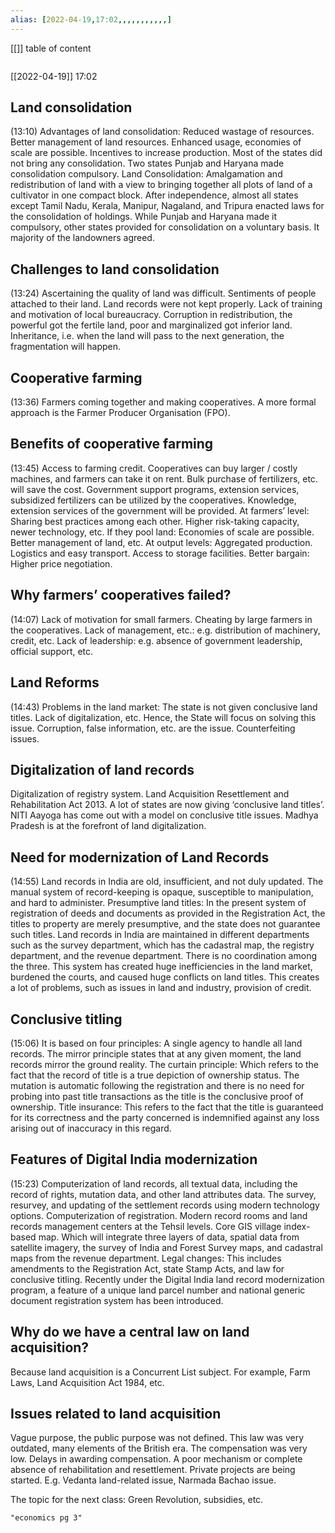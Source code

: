 ```yaml
---
alias: [2022-04-19,17:02,,,,,,,,,,,]
---
```

[[]]
table of content
```toc
```

[[2022-04-19]] 17:02
## Land consolidation
(13:10)
Advantages of land consolidation: 
Reduced wastage of resources.
Better management of land resources.
Enhanced usage, economies of scale are possible.
Incentives to increase production.
Most of the states did not bring any consolidation.
Two states Punjab and Haryana made consolidation compulsory.
Land Consolidation: 
Amalgamation and redistribution of land with a view to bringing together all plots of land of a cultivator in one compact block.
After independence, almost all states except Tamil Nadu, Kerala, Manipur, Nagaland, and Tripura enacted laws for the consolidation of holdings.
While Punjab and Haryana made it compulsory, other states provided for consolidation on a voluntary basis.
It majority of the landowners agreed.

## Challenges to land consolidation
(13:24)
Ascertaining the quality of land was difficult.
Sentiments of people attached to their land.
Land records were not kept properly.
Lack of training and motivation of local bureaucracy.
Corruption in redistribution, the powerful got the fertile land, poor and marginalized got inferior land.
Inheritance, i.e. when the land will pass to the next generation, the fragmentation will happen.

## Cooperative farming
(13:36)
Farmers coming together and making cooperatives.
A more formal approach is the Farmer Producer Organisation (FPO). 

## Benefits of cooperative farming
(13:45)
Access to farming credit.
Cooperatives can buy larger / costly machines, and farmers can take it on rent.
Bulk purchase of fertilizers, etc. will save the cost.
Government support programs, extension services, subsidized fertilizers can be utilized by the cooperatives.
Knowledge, extension services of the government will be provided.
At farmers’ level: 
Sharing best practices among each other.
Higher risk-taking capacity, newer technology, etc.
If they pool land: Economies of scale are possible.
Better management of land, etc.
At output levels:
Aggregated production.
Logistics and easy transport.
Access to storage facilities.
Better bargain: Higher price negotiation.

## Why farmers’ cooperatives failed?
(14:07)
Lack of motivation for small farmers.
Cheating by large farmers in the cooperatives.
Lack of management, etc.: e.g. distribution of machinery, credit, etc.
Lack of leadership: e.g. absence of government leadership, official support, etc.

## Land Reforms
(14:43)
Problems in the land market: 
The state is not given conclusive land titles.
Lack of digitalization, etc.
Hence, the State will focus on solving this issue.
Corruption, false information, etc. are the issue.
Counterfeiting issues.

## Digitalization of land records

Digitalization of registry system.
Land Acquisition Resettlement and Rehabilitation Act 2013.
A lot of states are now giving ‘conclusive land titles’.
NITI Aayoga has come out with a model on conclusive title issues.
Madhya Pradesh is at the forefront of land digitalization.

## Need for modernization of Land Records
(14:55)
Land records in India are old, insufficient, and not duly updated.
The manual system of record-keeping is opaque, susceptible to manipulation, and hard to administer.
Presumptive land titles: In the present system of registration of deeds and documents as provided in the Registration Act, the titles to property are merely presumptive, and the state does not guarantee such titles.
Land records in India are maintained in different departments such as the survey department, which has the cadastral map, the registry department, and the revenue department. 
There is no coordination among the three.
This system has created huge inefficiencies in the land market, burdened the courts, and caused huge conflicts on land titles. 
This creates a lot of problems, such as issues in land and industry, provision of credit.

## Conclusive titling
(15:06)
It is based on four principles: 
A single agency to handle all land records.
The mirror principle states that at any given moment, the land records mirror the ground reality.
The curtain principle: Which refers to the fact that the record of title is a true depiction of ownership status.
The mutation is automatic following the registration and there is no need for probing into past title transactions as the title is the conclusive proof of ownership.
Title insurance: This refers to the fact that the title is guaranteed for its correctness and the party concerned is indemnified against any loss arising out of inaccuracy in this regard.

## Features of Digital India modernization
(15:23)
Computerization of land records, all textual data, including the record of rights, mutation data, and other land attributes data.
The survey, resurvey, and updating of the settlement records using modern technology options.
Computerization of registration.
Modern record rooms and land records management centers at the Tehsil levels.
Core GIS village index-based map. Which will integrate three layers of data, spatial data from satellite imagery, the survey of India and Forest Survey maps, and cadastral maps from the revenue department.
Legal changes: 
This includes amendments to the Registration Act, state Stamp Acts, and law for conclusive titling.
Recently under the Digital India land record modernization program, a feature of a unique land parcel number and national generic document registration system has been introduced.

## Why do we have a central law on land acquisition?

Because land acquisition is a Concurrent List subject.
For example, Farm Laws, Land Acquisition Act 1984, etc.

## Issues related to land acquisition

Vague purpose, the public purpose was not defined.
This law was very outdated, many elements of the British era.
The compensation was very low.
Delays in awarding compensation.
A poor mechanism or complete absence of rehabilitation and resettlement.
Private projects are being started. E.g. Vedanta land-related issue, Narmada Bachao issue.

The topic for the next class: Green Revolution, subsidies, etc.
```query
"economics pg 3"
```
